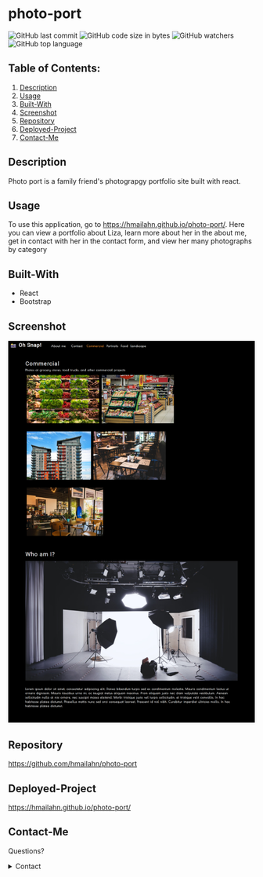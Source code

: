 

# photo-port

![GitHub last commit](https://img.shields.io/github/last-commit/hmailahn/photo-port) ![GitHub code size in bytes](https://img.shields.io/github/languages/code-size/hmailahn/photo-port) ![GitHub watchers](https://img.shields.io/github/watchers/hmailahn/photo-port?label=Watch&style=social) ![GitHub top language](https://img.shields.io/github/languages/top/hmailahn/photo-port)

## Table of Contents:

1. [Description](#Description)
2. [Usage](#Usage)
3. [Built-With](#Built-With)
4. [Screenshot](#Screenshot)
5. [Repository](#Repository)
6. [Deployed-Project](#Deployed-Project)
7. [Contact-Me](#Contact-Me)

## Description
Photo port is a family friend's photograpgy portfolio site built with react.

## Usage
To use this application, go to https://hmailahn.github.io/photo-port/. Here you can view a portfolio about Liza, learn more about her in the about me, get in contact with her in the contact form, and view her many photographs by category


## Built-With

- React
- Bootstrap

## Screenshot

![image](https://github.com/hmailahn/photo-port/blob/main/src/assets/1.png)

## Repository

https://github.com/hmailahn/photo-port

## Deployed-Project

https://hmailahn.github.io/photo-port/

## Contact-Me

Questions?

<details>
    <summary>Contact</summary>
    mailahnheidi@gmail.com <br>
</details>
